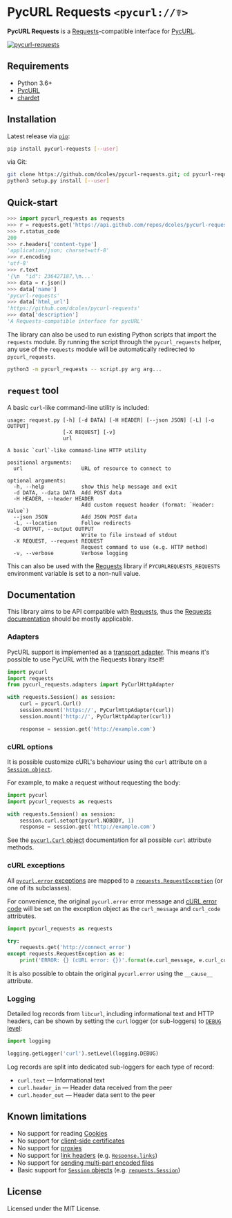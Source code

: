 # PycURL Requests `<pycurl://☤>`

**PycURL Requests** is a [Requests](https://github.com/psf/requests)-compatible interface for
[PycURL](https://github.com/pycurl/pycurl).

[![pycurl-requests](https://github.com/dcoles/pycurl-requests/actions/workflows/python-app.yml/badge.svg)](https://github.com/dcoles/pycurl-requests/actions/workflows/python-app.yml)

## Requirements

- Python 3.6+
- [PycURL](https://github.com/pycurl/pycurl)
- [chardet](https://github.com/chardet/chardet)

## Installation

Latest release via [`pip`](https://pip.pypa.io/):

```bash
pip install pycurl-requests [--user]
```

via Git:

```bash
git clone https://github.com/dcoles/pycurl-requests.git; cd pycurl-requests
python3 setup.py install [--user]
```

## Quick-start

```python
>>> import pycurl_requests as requests
>>> r = requests.get('https://api.github.com/repos/dcoles/pycurl-requests')
>>> r.status_code
200
>>> r.headers['content-type']
'application/json; charset=utf-8'
>>> r.encoding
'utf-8'
>>> r.text
'{\n  "id": 236427187,\n...'
>>> data = r.json()
>>> data['name']
'pycurl-requests'
>>> data['html_url']
'https://github.com/dcoles/pycurl-requests'
>>> data['description']
'A Requests-compatible interface for pycURL'

```

The library can also be used to run existing Python scripts that import the `requests` module.
By running the script through the `pycurl_requests` helper, any use of the `requests` module will
be automatically redirected to `pycurl_requests`.

```bash
python3 -m pycurl_requests -- script.py arg arg...
```

## `request` tool

A basic `curl`-like command-line utility is included:

```
usage: request.py [-h] [-d DATA] [-H HEADER] [--json JSON] [-L] [-o OUTPUT]
                  [-X REQUEST] [-v]
                  url

A basic `curl`-like command-line HTTP utility

positional arguments:
  url                   URL of resource to connect to

optional arguments:
  -h, --help            show this help message and exit
  -d DATA, --data DATA  Add POST data
  -H HEADER, --header HEADER
                        Add custom request header (format: `Header: Value`)
  --json JSON           Add JSON POST data
  -L, --location        Follow redirects
  -o OUTPUT, --output OUTPUT
                        Write to file instead of stdout
  -X REQUEST, --request REQUEST
                        Request command to use (e.g. HTTP method)
  -v, --verbose         Verbose logging
```

This can also be used with the [Requests](https://github.com/psf/requests) library if
`PYCURLREQUESTS_REQUESTS` environment variable is set to a non-null value.

## Documentation

This library aims to be API compatible with [Requests](https://github.com/psf/requests),
thus the [Requests documentation](https://requests.readthedocs.io/en/master/) should be
mostly applicable.

### Adapters

PycURL support is implemented as a [transport adapter](https://requests.readthedocs.io/en/latest/user/advanced/#transport-adapters).
This means it's possible to use PycURL with the Requests library itself!

```python
import pycurl
import requests
from pycurl_requests.adapters import PyCurlHttpAdapter

with requests.Session() as session:
    curl = pycurl.Curl()
    session.mount('https://', PyCurlHttpAdapter(curl))
    session.mount('http://', PyCurlHttpAdapter(curl))

    response = session.get('http://example.com')
```

### cURL options

It is possible customize cURL's behaviour using the `curl` attribute on a
[`Session object`](https://requests.readthedocs.io/en/master/user/advanced/#session-objects).

For example, to make a request without requesting the body:

```python
import pycurl
import pycurl_requests as requests

with requests.Session() as session:
    session.curl.setopt(pycurl.NOBODY, 1)
    response = session.get('http://example.com')
```

See the [`pycurl.Curl` object](http://pycurl.io/docs/latest/curlobject.html) documentation
for all possible `curl` attribute methods.

### cURL exceptions

All [`pycurl.error` exceptions](http://pycurl.io/docs/latest/callbacks.html#error-reporting)
are mapped to a [`requests.RequestException`](https://requests.readthedocs.io/en/master/api/#exceptions)
(or one of its subclasses).

For convenience, the original `pycurl.error` error message and
[cURL error code](https://curl.haxx.se/libcurl/c/libcurl-errors.html) will be set on the exception
object as the `curl_message` and `curl_code` attributes.

```python
import pycurl_requests as requests

try:
    requests.get('http://connect_error')
except requests.RequestException as e:
    print('ERROR: {} (cURL error: {})'.format(e.curl_message, e.curl_code))
```

It is also possible to obtain the original `pycurl.error` using the `__cause__` attribute.

### Logging

Detailed log records from `libcurl`, including informational text and HTTP headers, can be shown
by setting the `curl` logger (or sub-loggers) to [`DEBUG` level](https://docs.python.org/3/library/logging.html#logging-levels):

```python
import logging

logging.getLogger('curl').setLevel(logging.DEBUG)
```

Log records are split into dedicated sub-loggers for each type of record:

- `curl.text` &mdash; Informational text
- `curl.header_in` &mdash; Header data received from the peer
- `curl.header_out` &mdash; Header data sent to the peer

## Known limitations

- No support for reading [Cookies](https://requests.readthedocs.io/en/master/user/quickstart/#cookies)
- No support for [client-side certificates](https://requests.readthedocs.io/en/master/user/advanced/#client-side-certificates)
- No support for [proxies](https://requests.readthedocs.io/en/master/user/advanced/#proxies)
- No support for [link headers](https://requests.readthedocs.io/en/master/user/advanced/#link-headers) (e.g. [`Response.links`](https://requests.readthedocs.io/en/master/api/#requests.Response.links))
- No support for [sending multi-part encoded files](https://requests.readthedocs.io/en/master/user/advanced/#post-multiple-multipart-encoded-files)
- Basic support for [`Session` objects](https://requests.readthedocs.io/en/master/user/advanced/#session-objects) (e.g. [`requests.Session`](https://requests.readthedocs.io/en/master/api/#requests.Session))

## License

Licensed under the MIT License.
